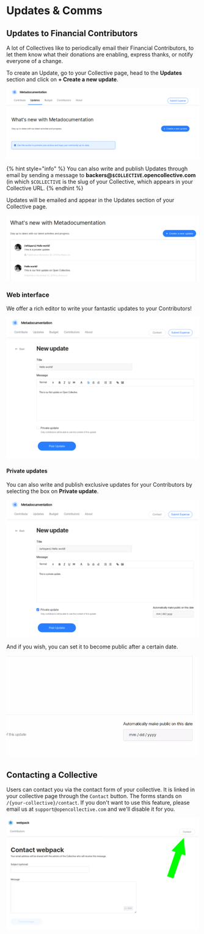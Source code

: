 # Updates & Comms

## Updates to Financial Contributors

A lot of Collectives like to periodically email their Financial Contributors, to let them know what their donations are enabling, express thanks, or notify everyone of a change.

To create an Update, go to your Collective page, head to the **Updates** section and click on **+ Create a new update**.

![](../.gitbook/assets/collectives_updates-and-comms_create-new-update.png)

{% hint style="info" %}
You can also write and publish Updates through email by sending a message to **backers@`$COLLECTIVE`.opencollective.com** \(in which `$COLLECTIVE` is the slug of your Collective, which appears in your Collective URL.
{% endhint %}

Updates will be emailed and appear in the Updates section of your Collective page.

![The Updates section of a Collective page after being populated with two posts.](../.gitbook/assets/collectives_updates-and-comms_all-updates.png)

### Web interface

We offer a rich editor to write your fantastic updates to your Contributors!

![](../.gitbook/assets/collectives_updates-and-comms_regular-update.png.png)

#### Private updates

You can also write and publish exclusive updates for your Contributors by selecting the box on **Private update**.

![](../.gitbook/assets/collectives_updates-and-comms_private-update.png)

And if you wish, you can set it to become public after a certain date.

![](../.gitbook/assets/collectives_updates-and-comms_public-after.gif)

## Contacting a Collective

Users can contact you via the contact form of your collective. It is linked in your collective page through the `Contact` button. The forms stands on `/{your-collective}/contact`. If you don't want to use this feature, please email us at `support@opencollective.com` and we'll disable it for you.

![](../.gitbook/assets/image%20%2815%29.png)

